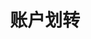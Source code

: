 ---
title: 账户划转
position_number: 1.2
parameters:
  - name:
    content:
content_markdown: >-
  单一用户账户之间的资金划转


  * **URL**：/api/v1/account/transfer

  * **Method**：POST

  * **需要登录**：是

  * **需要鉴权**：是


  请求参数


  <table><tbody><tr><td><p>参数名称</p></td><td><p>描述</p></td><td><p>类型</p></td><td><p><strong>是否必需</strong></p></td><td><p>约束</p></td></tr><tr><td><p>type</p></td><td><p>转出账户</p></td><td><p>String</p></td><td><p>是</p></td><td><ul><li>目前支持的type划转类型:</li></ul><p>"usdt-to-withdraw":"从U本位合约账户到充币提币账户","withdraw-to-usdt":"从充币提币账户到U本位合约账户","swaps-to-withdraw":"从币本位合约账户到充币提币账户","withdraw-to-swaps":"从充币提币账户到币本位合约账户","spot-to-withdraw":"从现货账户到充币提币账户","withdraw-to-spot":"从充币提币账户到现货账户","usdt-to-spot":"从U本位到现货账户","spot-to-usdt":"从现货到U本位账户",</p><p>"swaps-to-spot":"从币本位到现货账户",</p><p>"spot-to-swaps":"从现货到币本位账户"</p></td></tr><tr><td><p>coin</p></td><td><p>转账币种</p></td><td><p>String</p></td><td><p>是</p></td><td><p>见币种列表接口</p></td></tr><tr><td><p>amount</p></td><td><p>转账数量</p></td><td><p>Decimal</p></td><td><p>是</p></td><td><p>大于0的数字</p></td></tr><tr><td><p>recvWindow</p></td><td><p>时间戳滑动窗口，时间戳前后多少毫秒请求有效</p></td><td><p>integer</p></td><td><p>否</p></td><td>&nbsp;</td></tr><tr><td><p>timestamp</p></td><td><p>调用时间</p></td><td><p>Long</p></td><td><p>是</p></td><td>&nbsp;</td></tr></tbody></table>
left_code_blocks:
  - code_block: |-
      {
        "type":"withdraw-to-usdt",
        "coin":"USDT",
        "amount":120
      }
    title: 请求示例
    language: json
right_code_blocks:
  - code_block: |-
      {
          "code": 1,
          "message": "",
          "data": true
      }
    title: 响应
    language: json
  - code_block: |-
      {
       "code": 9998,
       "message": "参数错误:type"
      }
    title: ERROR
    language: json
---